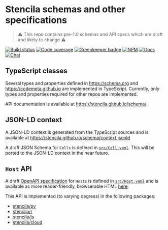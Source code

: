 # Stencila schemas and other specifications

> ⚠ This repo contains pre-1.0 schemas and API specs which are draft and likely to change ⚠

[![Build status](https://travis-ci.org/stencila/schema.svg?branch=master)](https://travis-ci.org/stencila/schema)
[![Code coverage](https://codecov.io/gh/stencila/schema/branch/master/graph/badge.svg)](https://codecov.io/gh/stencila/schema)
[![Greenkeeper badge](https://badges.greenkeeper.io/stencila/schema.svg)](https://greenkeeper.io/)
[![NPM](http://img.shields.io/npm/v/@stencila/schema.svg?style=flat)](https://www.npmjs.com/package/@stencila/schema)
[![Docs](https://img.shields.io/badge/docs-latest-blue.svg)](https://stencila.github.io/schema/)
[![Chat](https://badges.gitter.im/stencila/stencila.svg)](https://gitter.im/stencila/stencila)

## TypeScript classes

Several types and properties defined in https://schema.org and https://codemeta.github.io are implemented in TypeScript. Currently, only types and properties required for other repos are implemented.

API documentation is available at https://stencila.github.io/schema/.

## JSON-LD context

A JSON-LD context is generated from the TypeScript sources and is available at https://stencila.github.io/schema/context.jsonld

A draft JSON Schema for `Cells` is defined in [`src/Cell.yaml`](src/Cell.yaml). This will be ported to the JSON-LD context in the near future.

## `Host` API

A draft [OpenAPI specification](https://github.com/OAI/OpenAPI-Specification) for `Hosts` is defined in [`src/Host.yaml`](src/Host.yaml) and is available as more reader-friendly, browserable HTML [here](https://stencila.github.io/schema/host.html).

This API is implemented (to varying degress) in the following packages:

- [stencila/py](https://github.com/stencila/py)
- [stencila/r](https://github.com/stencila/r)
- [stencila/js](https://github.com/stencila/js)
- [stencila/cloud](https://github.com/stencila/cloud)
